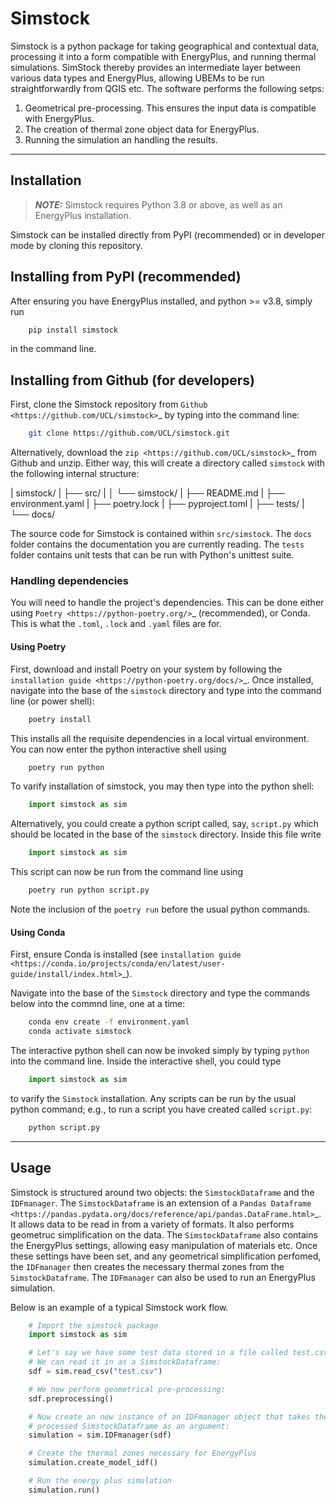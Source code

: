# Simstock

Simstock is a python package for taking geographical
and contextual data, processing it into a form compatible with EnergyPlus, and running thermal simulations. SimStock thereby provides an intermediate
layer between various data types and EnergyPlus, allowing
UBEMs to be run straightforwardly from QGIS etc. The software performs the following setps: 

   1. Geometrical pre-processing. This ensures the input data is compatible with EnergyPlus.
   2. The creation of thermal zone object data for EnergyPlus.
   3. Running the simulation an handling the results. 

---

## Installation

> **_NOTE:_**  Simstock requires Python 3.8 or above, as well as an EnergyPlus installation.


Simstock can be installed directly from PyPI (recommended) or in developer mode by cloning this repository. 

## Installing from PyPI (recommended)


After ensuring you have EnergyPlus installed, and python >= v3.8, simply run 

``` bash
    pip install simstock
```

in the command line.

## Installing from Github (for developers)

First, clone the Simstock repository from `Github <https://github.com/UCL/simstock>`_ by typing into the command line: 

``` bash
    git clone https://github.com/UCL/simstock.git
```

Alternatively, download the `zip <https://github.com/UCL/simstock>`_ from Github and unzip. Either way, this will create a directory called ``simstock`` with the following internal structure:

| simstock/
| ├── src/
| │   └── simstock/
| ├── README.md
| ├── environment.yaml
| ├── poetry.lock
| ├── pyproject.toml
| ├── tests/
| └── docs/

The source code for Simstock is contained within ``src/simstock``. The ``docs`` folder contains the documentation you are currently reading. The ``tests`` folder contains unit tests that can be run with Python's unittest suite. 

### Handling dependencies


You will need to handle the project's dependencies. This can be done either using `Poetry <https://python-poetry.org/>`_ (recommended), or Conda. This is what the ``.toml``, ``.lock`` and ``.yaml`` files are for.

#### Using Poetry

First, download and install Poetry on your system by following the `installation guide <https://python-poetry.org/docs/>`_. Once installed, navigate into the base of the ``simstock`` directory and type into the command line (or power shell):

``` bash
    poetry install
```

This installs all the requisite dependencies in a local virtual environment. You can now enter the python interactive shell using 

``` bash
    poetry run python
```

To varify installation of simstock, you may then type into the python shell:

``` python
    import simstock as sim
```

Alternatively, you could create a python script called, say, ``script.py`` which should be located in the base of the ``simstock`` directory. Inside this file write

``` python
    import simstock as sim
```

This script can now be run from the command line using 

``` bash
    poetry run python script.py
``` 

Note the inclusion of the ``poetry run`` before the usual python commands.

#### Using Conda

First, ensure Conda is installed (see `installation guide <https://conda.io/projects/conda/en/latest/user-guide/install/index.html>`_).

Navigate into the base of the ``Simstock`` directory and type the commands below into the commnd line, one at a time:

``` bash
    conda env create -f environment.yaml
    conda activate simstock
```

The interactive python shell can now be invoked simply by typing ``python`` into the command line. Inside the interactive shell, you could type

``` python
    import simstock as sim
```

to varify the ``Simstock`` installation. Any scripts can be run by the usual python command; e.g., to run a script you have created called ``script.py``:

``` bash
    python script.py
```

--- 

## Usage

Simstock is structured around two objects: the ``SimstockDataframe`` and the ``IDFmanager``. The ``SimstockDataframe`` is an extension of a `Pandas Dataframe <https://pandas.pydata.org/docs/reference/api/pandas.DataFrame.html>`_. It allows data to be read in from a variety of formats. It also performs geometruc simplification on the data. The ``SimstockDataframe`` also contains the EnergyPlus settings, allowing easy manipulation of materials etc. Once these settings have been set, and any geometrical simplification perfomed, the ``IDFmanager`` then creates the necessary thermal zones from the ``SimstockDataframe``. The ``IDFmanager`` can also be used to run an EnergyPlus simulation. 

Below is an example of a typical Simstock work flow.

``` python
    # Import the simstock package
    import simstock as sim

    # Let's say we have some test data stored in a file called test.csv. 
    # We can read it in as a SimstockDataframe:
    sdf = sim.read_csv("test.csv")

    # We now perform geometrical pre-processing:
    sdf.preprocessing()

    # Now create an new instance of an IDFmanager object that takes the
    # processed SimstockDataframe as an argument:
    simulation = sim.IDFmanager(sdf)

    # Create the thermal zones necessary for EnergyPlus
    simulation.create_model_idf()

    # Run the energy plus simulation
    simulation.run()
```


